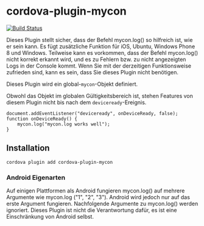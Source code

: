 <!---
# license: Licensed to the Apache Software Foundation (ASF) under one
#         or more contributor license agreements.  See the NOTICE file
#         distributed with this work for additional information
#         regarding copyright ownership.  The ASF licenses this file
#         to you under the Apache License, Version 2.0 (the
#         "License"); you may not use this file except in compliance
#         with the License.  You may obtain a copy of the License at
#
#           http://www.apache.org/licenses/LICENSE-2.0
#
#         Unless required by applicable law or agreed to in writing,
#         software distributed under the License is distributed on an
#         "AS IS" BASIS, WITHOUT WARRANTIES OR CONDITIONS OF ANY
#         KIND, either express or implied.  See the License for the
#         specific language governing permissions and limitations
#         under the License.
-->

# cordova-plugin-mycon

[![Build Status](https://travis-ci.org/apache/cordova-plugin-mycon.svg)](https://travis-ci.org/apache/cordova-plugin-mycon)

Dieses Plugin stellt sicher, dass der Befehl mycon.log() so hilfreich ist, wie er sein kann. Es fügt zusätzliche Funktion für iOS, Ubuntu, Windows Phone 8 und Windows. Teilweise kann es vorkommen, dass der Befehl mycon.log() nicht korrekt erkannt wird, und es zu Fehlern bzw. zu nicht angezeigten Logs in der Console kommt. Wenn Sie mit der derzeitigen Funktionsweise zufrieden sind, kann es sein, dass Sie dieses Plugin nicht benötigen.

Dieses Plugin wird ein global-`mycon`-Objekt definiert.

Obwohl das Objekt im globalen Gültigkeitsbereich ist, stehen Features von diesem Plugin nicht bis nach dem `deviceready`-Ereignis.

    document.addEventListener("deviceready", onDeviceReady, false);
    function onDeviceReady() {
        mycon.log("mycon.log works well");
    }
    

## Installation

    cordova plugin add cordova-plugin-mycon
    

### Android Eigenarten

Auf einigen Plattformen als Android fungieren mycon.log() auf mehrere Argumente wie mycon.log ("1", "2", "3"). Android wird jedoch nur auf das erste Argument fungieren. Nachfolgende Argumente zu mycon.log() werden ignoriert. Dieses Plugin ist nicht die Verantwortung dafür, es ist eine Einschränkung von Android selbst.
